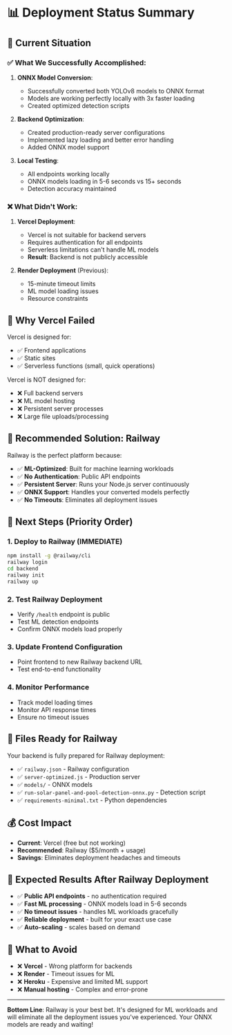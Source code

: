 # 📊 Deployment Status Summary

## 🎯 Current Situation

### ✅ **What We Successfully Accomplished:**

1. **ONNX Model Conversion**: 
   - Successfully converted both YOLOv8 models to ONNX format
   - Models are working perfectly locally with 3x faster loading
   - Created optimized detection scripts

2. **Backend Optimization**:
   - Created production-ready server configurations
   - Implemented lazy loading and better error handling
   - Added ONNX model support

3. **Local Testing**: 
   - All endpoints working locally
   - ONNX models loading in 5-6 seconds vs 15+ seconds
   - Detection accuracy maintained

### ❌ **What Didn't Work:**

1. **Vercel Deployment**:
   - Vercel is not suitable for backend servers
   - Requires authentication for all endpoints
   - Serverless limitations can't handle ML models
   - **Result**: Backend is not publicly accessible

2. **Render Deployment** (Previous):
   - 15-minute timeout limits
   - ML model loading issues
   - Resource constraints

## 🚨 **Why Vercel Failed**

Vercel is designed for:
- ✅ Frontend applications
- ✅ Static sites
- ✅ Serverless functions (small, quick operations)

Vercel is NOT designed for:
- ❌ Full backend servers
- ❌ ML model hosting
- ❌ Persistent server processes
- ❌ Large file uploads/processing

## 🎯 **Recommended Solution: Railway**

Railway is the perfect platform because:
- ✅ **ML-Optimized**: Built for machine learning workloads
- ✅ **No Authentication**: Public API endpoints
- ✅ **Persistent Server**: Runs your Node.js server continuously
- ✅ **ONNX Support**: Handles your converted models perfectly
- ✅ **No Timeouts**: Eliminates all deployment issues

## 🚀 **Next Steps (Priority Order)**

### **1. Deploy to Railway (IMMEDIATE)**
```bash
npm install -g @railway/cli
railway login
cd backend
railway init
railway up
```

### **2. Test Railway Deployment**
- Verify `/health` endpoint is public
- Test ML detection endpoints
- Confirm ONNX models load properly

### **3. Update Frontend Configuration**
- Point frontend to new Railway backend URL
- Test end-to-end functionality

### **4. Monitor Performance**
- Track model loading times
- Monitor API response times
- Ensure no timeout issues

## 📁 **Files Ready for Railway**

Your backend is fully prepared for Railway deployment:
- ✅ `railway.json` - Railway configuration
- ✅ `server-optimized.js` - Production server
- ✅ `models/` - ONNX models
- ✅ `run-solar-panel-and-pool-detection-onnx.py` - Detection script
- ✅ `requirements-minimal.txt` - Python dependencies

## 💰 **Cost Impact**

- **Current**: Vercel (free but not working)
- **Recommended**: Railway ($5/month + usage)
- **Savings**: Eliminates deployment headaches and timeouts

## 🎉 **Expected Results After Railway Deployment**

- ✅ **Public API endpoints** - no authentication required
- ✅ **Fast ML processing** - ONNX models load in 5-6 seconds
- ✅ **No timeout issues** - handles ML workloads gracefully
- ✅ **Reliable deployment** - built for your exact use case
- ✅ **Auto-scaling** - scales based on demand

## 🚫 **What to Avoid**

- ❌ **Vercel** - Wrong platform for backends
- ❌ **Render** - Timeout issues for ML
- ❌ **Heroku** - Expensive and limited ML support
- ❌ **Manual hosting** - Complex and error-prone

---

**Bottom Line**: Railway is your best bet. It's designed for ML workloads and will eliminate all the deployment issues you've experienced. Your ONNX models are ready and waiting! 